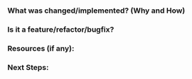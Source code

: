 ### What was changed/implemented? (Why and How)

### Is it a feature/refactor/bugfix?

### Resources (if any):

### Next Steps:
